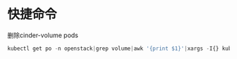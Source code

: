 # 快捷命令

删除cinder-volume pods

```python
kubectl get po -n openstack|grep volume|awk '{print $1}'|xargs -I{} kubectl delete po {} -n openstack
```

